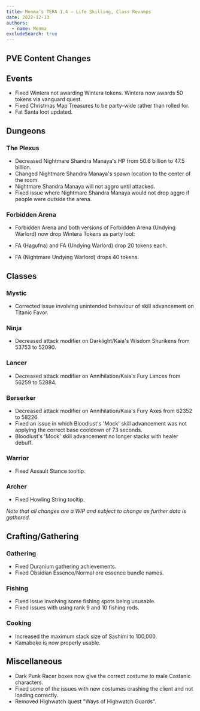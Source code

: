 ```yaml
---
title: Menma’s TERA 1.4 – Life Skilling, Class Revamps
date: 2022-12-13
authors:
  - name: Menma
excludeSearch: true
---
```


PVE Content Changes
-------------------

Events
------

-   Fixed Wintera not awarding Wintera tokens. Wintera now awards 50 tokens via vanguard quest.
-   Fixed Christmas Map Treasures to be party-wide rather than rolled for.
-   Fat Santa loot updated.

Dungeons
--------

### The Plexus

-   Decreased Nightmare Shandra Manaya's HP from 50.6 billion to 47.5 billion.
-   Changed Nightmare Shandra Manaya's spawn location to the center of the room.
-   Nightmare Shandra Manaya will not aggro until attacked.
-   Fixed issue where Nightmare Shandra Manaya would not drop aggro if people were outside the arena.

### Forbidden Arena

-   Forbidden Arena and both versions of Forbidden Arena (Undying Warlord) now drop Wintera Tokens as party loot:

-   FA (Hagufna) and FA (Undying Warlord) drop 20 tokens each.
-   FA (Nightmare Undying Warlord) drops 40 tokens.

Classes
-------

### Mystic
-   Corrected issue involving unintended behaviour of skill advancement on Titanic Favor.

### Ninja
-   Decreased attack modifier on Darklight/Kaia's Wisdom Shurikens from 53753 to 52090.

### Lancer
-   Decreased attack modifier on Annihilation/Kaia's Fury Lances from 56259 to 52884.

### Berserker
-   Decreased attack modifier on Annihilation/Kaia's Fury Axes from 62352 to 58226.
-   Fixed an issue in which Bloodlust's 'Mock' skill advancement was not applying the correct base cooldown of 73 seconds.
-   Bloodlust's 'Mock' skill advancement no longer stacks with healer debuff.

### Warrior
-   Fixed Assault Stance tooltip.

### Archer
-   Fixed Howling String tooltip.

*Note that all changes are a WIP and subject to change as further data is gathered.*

Crafting/Gathering
------------------

### Gathering

-   Fixed Duranium gathering achievements.
-   Fixed Obsidian Essence/Normal ore essence bundle names.

### Fishing

-   Fixed issue involving some fishing spots being unusable.
-   Fixed issues with using rank 9 and 10 fishing rods.

### Cooking

-   Increased the maximum stack size of Sashimi to 100,000.
-   Kamaboko is now properly usable.

Miscellaneous
-------------

-   Dark Punk Racer boxes now give the correct costume to male Castanic characters.
-   Fixed some of the issues with new costumes crashing the client and not loading correctly.
-   Removed Highwatch quest "Ways of Highwatch Guards".